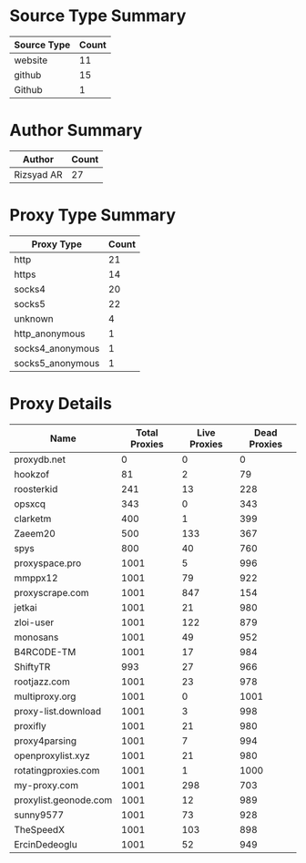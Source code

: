 # Source Type Summary

| Source Type | Count |
|-------------|-------|
| website | 11 |
| github | 15 |
| Github | 1 |


# Author Summary

| Author | Count |
|--------|-------|
| Rizsyad AR | 27 |


# Proxy Type Summary

| Proxy Type | Count |
|------------|-------|
| http | 21 |
| https | 14 |
| socks4 | 20 |
| socks5 | 22 |
| unknown | 4 |
| http_anonymous | 1 |
| socks4_anonymous | 1 |
| socks5_anonymous | 1 |


# Proxy Details

| Name | Total Proxies | Live Proxies | Dead Proxies |
|------|---------------|--------------|---------------|
| proxydb.net | 0 | 0 | 0 |
| hookzof | 81 | 2 | 79 |
| roosterkid | 241 | 13 | 228 |
| opsxcq | 343 | 0 | 343 |
| clarketm | 400 | 1 | 399 |
| Zaeem20 | 500 | 133 | 367 |
| spys | 800 | 40 | 760 |
| proxyspace.pro | 1001 | 5 | 996 |
| mmppx12 | 1001 | 79 | 922 |
| proxyscrape.com | 1001 | 847 | 154 |
| jetkai | 1001 | 21 | 980 |
| zloi-user | 1001 | 122 | 879 |
| monosans | 1001 | 49 | 952 |
| B4RC0DE-TM | 1001 | 17 | 984 |
| ShiftyTR | 993 | 27 | 966 |
| rootjazz.com | 1001 | 23 | 978 |
| multiproxy.org | 1001 | 0 | 1001 |
| proxy-list.download | 1001 | 3 | 998 |
| proxifly | 1001 | 21 | 980 |
| proxy4parsing | 1001 | 7 | 994 |
| openproxylist.xyz | 1001 | 21 | 980 |
| rotatingproxies.com | 1001 | 1 | 1000 |
| my-proxy.com | 1001 | 298 | 703 |
| proxylist.geonode.com | 1001 | 12 | 989 |
| sunny9577 | 1001 | 73 | 928 |
| TheSpeedX | 1001 | 103 | 898 |
| ErcinDedeoglu | 1001 | 52 | 949 |
